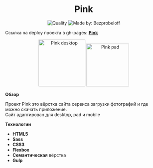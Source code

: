 <h1 align="center">Pink</h1>
<p align="center">
    <img alt="Quality" src="https://img.shields.io/badge/status-release-orange.svg" >
    <img alt="Made by: Bezprobeloff" src="https://img.shields.io/badge/made%20by-Bezprobeloff-blue" />
</p>

Ссылка на deploy проекта в gh-pages: **[Pink](https://bezprobeloff.github.io/pink/build/index.html)**

<p align="center">
<img src="https://user-images.githubusercontent.com/44836223/196706705-5b9a2945-632a-4220-a109-6de222cd0537.png" width="150px" title="Pink desktop"/>
<img src="https://user-images.githubusercontent.com/44836223/196706733-bbe1c066-cbae-4e4e-8c93-eb1bab66b1e5.png" width="137px" title="Pink pad"/>
</p>

**Обзор**

Проект Pink это вёрстка сайта сервиса загрузки фотографий и где можно скачать приложение.   
Сайт адаптирован для desktop, pad и mobile

**Технологии**

* __HTML5__
* __Sass__
* __CSS3__
* __Flexbox__
* __Семантическая__ вёрстка
* __Gulp__
